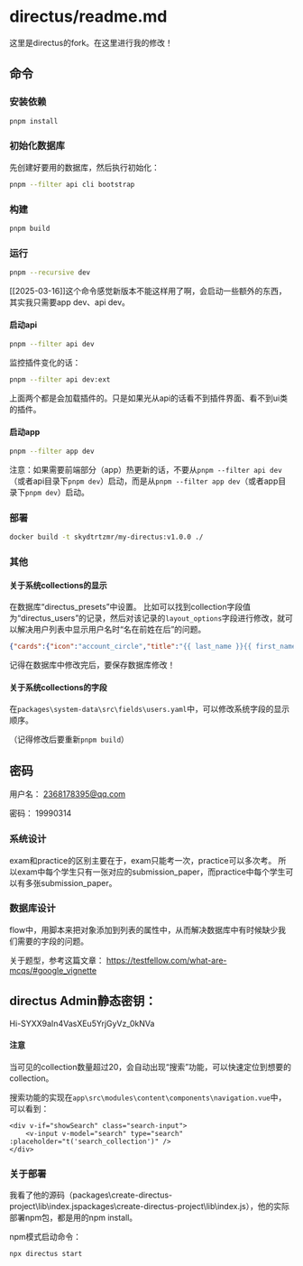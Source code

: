 # directus/readme.md

这里是directus的fork。在这里进行我的修改！

## 命令

### 安装依赖

```bash
pnpm install
```

### 初始化数据库

先创建好要用的数据库，然后执行初始化：

```bash
pnpm --filter api cli bootstrap
```

### 构建

```bash
pnpm build
```

### 运行

```bash
pnpm --recursive dev
```

[[2025-03-16]]这个命令感觉新版本不能这样用了啊，会启动一些额外的东西，其实我只需要app dev、api dev。

#### 启动api

```bash
pnpm --filter api dev
```

监控插件变化的话：

```bash
pnpm --filter api dev:ext
```

上面两个都是会加载插件的。只是如果光从api的话看不到插件界面、看不到ui类的插件。

#### 启动app

```bash
pnpm --filter app dev
```

注意：如果需要前端部分（app）热更新的话，不要从`pnpm --filter api dev`（或者api目录下`pnpm dev`）启动，而是从`pnpm --filter app dev`（或者app目录下`pnpm dev`）启动。

### 部署

```bash
docker build -t skydtrtzmr/my-directus:v1.0.0 ./
```

### 其他

#### 关于系统collections的显示

在数据库“directus_presets”中设置。
比如可以找到collection字段值为“directus_users”的记录，然后对该记录的`layout_options`字段进行修改，就可以解决用户列表中显示用户名时“名在前姓在后”的问题。

```json
{"cards":{"icon":"account_circle","title":"{{ last_name }}{{ first_name }}","subtitle":"{{ email }}","size":5}}
```

记得在数据库中修改完后，要保存数据库修改！

#### 关于系统collections的字段

在`packages\system-data\src\fields\users.yaml`中，可以修改系统字段的显示顺序。

（记得修改后要重新`pnpm build`）

## 密码

用户名：
2368178395@qq.com

密码：
19990314

### 系统设计

exam和practice的区别主要在于，exam只能考一次，practice可以多次考。
所以exam中每个学生只有一张对应的submission_paper，而practice中每个学生可以有多张submission_paper。

### 数据库设计

flow中，用脚本来把对象添加到列表的属性中，从而解决数据库中有时候缺少我们需要的字段的问题。

关于题型，参考这篇文章：
https://testfellow.com/what-are-mcqs/#google_vignette

## directus Admin静态密钥：

Hi-SYXX9aIn4VasXEu5YrjGyVz_0kNVa

#### 注意

当可见的collection数量超过20，会自动出现“搜索”功能，可以快速定位到想要的collection。

搜索功能的实现在`app\src\modules\content\components\navigation.vue`中，可以看到：

```vue
<div v-if="showSearch" class="search-input">
    <v-input v-model="search" type="search" :placeholder="t('search_collection')" />
</div>
```

### 关于部署

我看了他的源码（packages\create-directus-project\lib\index.jspackages\create-directus-project\lib\index.js），他的实际部署npm包，都是用的npm install。

npm模式启动命令：
```
npx directus start
```